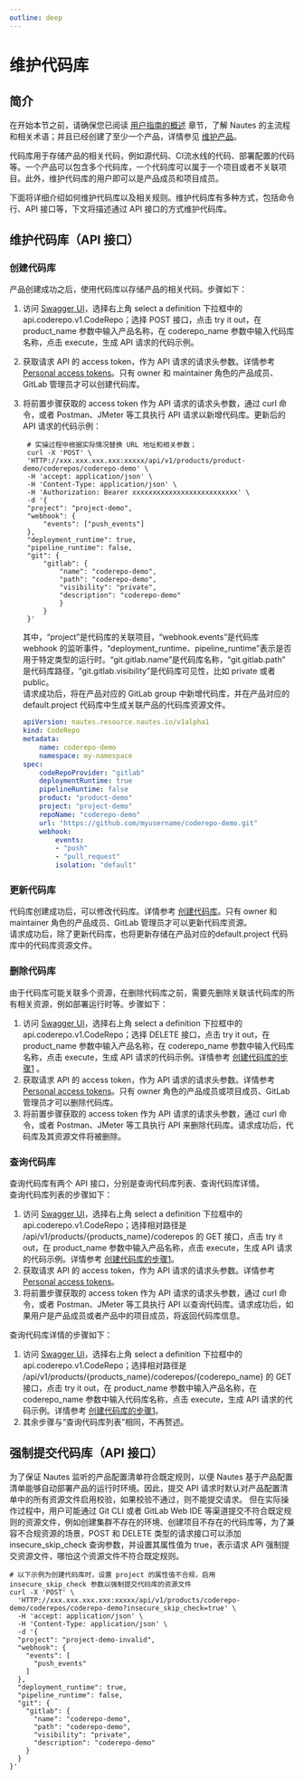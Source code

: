 ```yaml
---
outline: deep
---
```

# 维护代码库

## 简介

在开始本节之前，请确保您已阅读 [用户指南的概述](user-guide-00.md) 章节，了解 Nautes 的主流程和相关术语；并且已经创建了至少一个产品，详情参见 [维护产品](user-guide-01.md)。

代码库用于存储产品的相关代码，例如源代码、CI流水线的代码、部署配置的代码等。一个产品可以包含多个代码库，一个代码库可以属于一个项目或者不关联项目。此外，维护代码库的用户即可以是产品成员和项目成员。

下面将详细介绍如何维护代码库以及相关规则。维护代码库有多种方式，包括命令行、API 接口等，下文将描述通过 API 接口的方式维护代码库。

## 维护代码库（API 接口）

### 创建代码库
产品创建成功之后，使用代码库以存储产品的相关代码。步骤如下：  
1. 访问 [Swagger UI](quickstart-03.md)，选择右上角 select a definition 下拉框中的 api.coderepo.v1.CodeRepo；选择 POST 接口，点击 try it out，在 product_name 参数中输入产品名称，在 coderepo_name 参数中输入代码库名称，点击 execute，生成 API 请求的代码示例。  
2. 获取请求 API 的 access token，作为 API 请求的请求头参数。详情参考 [Personal access tokens](https://docs.gitlab.com/ee/user/profile/personal_access_tokens.html)。只有 owner 和 maintainer 角色的产品成员、GitLab 管理员才可以创建代码库。  
3. 将前置步骤获取的 access token 作为 API 请求的请求头参数，通过 curl 命令，或者 Postman、JMeter 等工具执行 API 请求以新增代码库。更新后的 API 请求的代码示例：
   ```Shell
    # 实操过程中根据实际情况替换 URL 地址和相关参数； 
    curl -X 'POST' \
    'HTTP://xxx.xxx.xxx.xxx:xxxxx/api/v1/products/product-demo/coderepos/coderepo-demo' \
    -H 'accept: application/json' \
    -H 'Content-Type: application/json' \
    -H 'Authorization: Bearer xxxxxxxxxxxxxxxxxxxxxxxxxx' \
    -d '{
    "project": "project-demo",
    "webhook": {
        "events": ["push_events"]
    },
    "deployment_runtime": true,
    "pipeline_runtime": false,
    "git": {
        "gitlab": {
            "name": "coderepo-demo",
            "path": "coderepo-demo",
            "visibility": "private",
            "description": "coderepo-demo"
            }
        }
    }'
    ```
    其中，“project”是代码库的关联项目，“webhook.events”是代码库 webhook 的监听事件，“deployment_runtime、pipeline_runtime”表示是否用于特定类型的运行时。“git.gitlab.name”是代码库名称，“git.gitlab.path” 是代码库路径，“git.gitlab.visibility”是代码库可见性，比如 private 或者 public。  
    请求成功后，将在产品对应的 GitLab group 中新增代码库，并在产品对应的 default.project 代码库中生成关联产品的代码库资源文件。

    ```yaml
    apiVersion: nautes.resource.nautes.io/v1alpha1
    kind: CodeRepo
    metadata:
        name: coderepo-demo
        namespace: my-namespace
    spec:
        codeRepoProvider: "gitlab"
        deploymentRuntime: true
        pipelineRuntime: false
        product: "product-demo"
        project: "project-demo"
        repoName: "coderepo-demo"
        url: "https://github.com/myusername/coderepo-demo.git"
        webhook:
            events:
            - "push"
            - "pull_request"
            isolation: "default"
    ```

### 更新代码库
代码库创建成功后，可以修改代码库。详情参考 [创建代码库](#创建代码库)。只有 owner 和 maintainer 角色的产品成员、GitLab 管理员才可以更新代码库资源。    
请求成功后，除了更新代码库，也将更新存储在产品对应的default.project 代码库中的代码库资源文件。

### 删除代码库
由于代码库可能关联多个资源，在删除代码库之前，需要先删除关联该代码库的所有相关资源，例如部署运行时等。步骤如下：  
1. 访问 [Swagger UI](quickstart-03.md)，选择右上角 select a definition 下拉框中的 api.coderepo.v1.CodeRepo；选择 DELETE 接口，点击 try it out，在 product_name 参数中输入产品名称，在 coderepo_name 参数中输入代码库名称，点击 execute，生成 API 请求的代码示例。详情参考 [创建代码库的步骤1](#创建代码库) 。
2. 获取请求 API 的 access token，作为 API 请求的请求头参数。详情参考 [Personal access tokens](https://docs.gitlab.com/ee/user/profile/personal_access_tokens.html)。只有 owner 角色的产品成员或项目成员、GitLab 管理员才可以删除代码库。  
3. 将前置步骤获取的 access token 作为 API 请求的请求头参数，通过 curl 命令，或者 Postman、JMeter 等工具执行 API 来删除代码库。请求成功后，代码库及其资源文件将被删除。

### 查询代码库
查询代码库有两个 API 接口，分别是查询代码库列表、查询代码库详情。  
查询代码库列表的步骤如下：  
1. 访问 [Swagger UI](quickstart-03.md)，选择右上角 select a definition 下拉框中的 api.coderepo.v1.CodeRepo；选择相对路径是 /api/v1/products/{products_name}/coderepos 的 GET 接口，点击 try it out，在 product_name 参数中输入产品名称，点击 execute，生成 API 请求的代码示例。详情参考 [创建代码库的步骤1](#创建代码库)。
2. 获取请求 API 的 access token，作为 API 请求的请求头参数。详情参考 [Personal access tokens](https://docs.gitlab.com/ee/user/profile/personal_access_tokens.html)。  
3. 将前置步骤获取的 access token 作为 API 请求的请求头参数，通过 curl 命令，或者 Postman、JMeter 等工具执行 API 以查询代码库。请求成功后，如果用户是产品成员或者产品中的项目成员，将返回代码库信息。
   
查询代码库详情的步骤如下：  
1. 访问 [Swagger UI](quickstart-03.md)，选择右上角 select a definition 下拉框中的 api.coderepo.v1.CodeRepo；选择相对路径是 /api/v1/products/{products_name}/coderepos/{coderepo_name} 的 GET 接口，点击 try it out，在 product_name 参数中输入产品名称，在 coderepo_name 参数中输入代码库名称，点击 execute，生成 API 请求的代码示例。详情参考 [创建代码库的步骤1](#创建代码库)。
2. 其余步骤与“查询代码库列表”相同，不再赘述。

## 强制提交代码库（API 接口）
为了保证 Nautes 监听的产品配置清单符合既定规则，以便 Nautes 基于产品配置清单能够自动部署产品的运行时环境。因此，提交 API 请求时默认对产品配置清单中的所有资源文件启用校验，如果校验不通过，则不能提交请求。
但在实际操作过程中，用户可能通过 Git CLI 或者 GitLab Web IDE 等渠道提交不符合既定规则的资源文件，例如创建集群不存在的环境、创建项目不存在的代码库等，为了兼容不合规资源的场景，POST 和 DELETE 类型的请求接口可以添加 insecure_skip_check 查询参数，并设置其属性值为 true，表示请求 API 强制提交资源文件，哪怕这个资源文件不符合既定规则。
```Shell
# 以下示例为创建代码库时，设置 project 的属性值不合规，启用 insecure_skip_check 参数以强制提交代码库的资源文件
curl -X 'POST' \
  'HTTP://xxx.xxx.xxx.xxx:xxxxx/api/v1/products/coderepo-demo/coderepos/coderepo-demo?insecure_skip_check=true' \
  -H 'accept: application/json' \
  -H 'Content-Type: application/json' \
  -d '{
  "project": "project-demo-invalid",
  "webhook": {
    "events": [
      "push_events"
    ]
  },
  "deployment_runtime": true,
  "pipeline_runtime": false,
  "git": {
    "gitlab": {
      "name": "coderepo-demo",
      "path": "coderepo-demo",
      "visibility": "private",
      "description": "coderepo-demo"
    }
  }
}'
```
